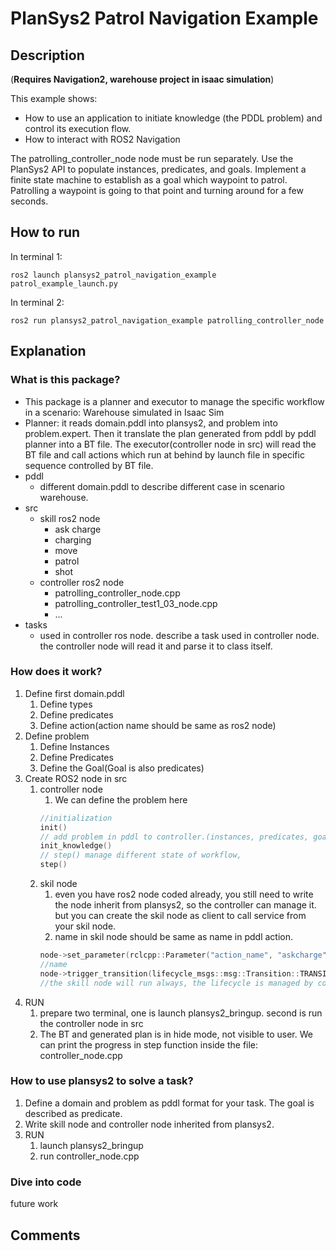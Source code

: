# PlanSys2 Patrol Navigation Example

## Description

(**Requires Navigation2, warehouse project in isaac simulation**)

This example shows:
- How to use an application to initiate knowledge (the PDDL problem) and control its execution flow.
- How to interact with ROS2 Navigation

The patrolling_controller_node node must be run separately. Use the PlanSys2 API to populate instances, predicates, and goals. Implement a finite state machine to establish as a goal which waypoint to patrol. Patrolling a waypoint is going to that point and turning around for a few seconds.

## How to run

In terminal 1:

```
ros2 launch plansys2_patrol_navigation_example patrol_example_launch.py
```

In terminal 2:

```
ros2 run plansys2_patrol_navigation_example patrolling_controller_node
```

## Explanation
### What is this package?
- This package is a planner and executor to manage the specific workflow in a scenario: Warehouse simulated in Isaac Sim
- Planner: it reads domain.pddl into plansys2, and problem into problem.expert. Then it translate the plan generated from pddl by pddl planner into a BT file. The executor(controller node in src) will read the BT file and call actions which run at behind by launch file in specific sequence controlled by BT file.
- pddl
  - different domain.pddl to describe different case in scenario warehouse.
- src
  - skill ros2 node
    - ask charge
    - charging
    - move
    - patrol
    - shot
  - controller ros2 node
    - patrolling_controller_node.cpp
    - patrolling_controller_test1_03_node.cpp
    - ...
- tasks
  - used in controller ros node. describe a task used in controller node. the controller node will read it and parse it to class itself.
### How does it work?
1. Define first domain.pddl
   1. Define types
   2. Define predicates
   3. Define action(action name should be same as ros2 node)
2. Define problem
   1. Define Instances
   2. Define Predicates
   3. Define the Goal(Goal is also predicates)
3. Create ROS2 node in src
   1. controller node 
      1. We can define the problem here
      ``` cpp
      //initialization
      init() 
      // add problem in pddl to controller.(instances, predicates, goal)
      init_knowledge() 
      // step() manage different state of workflow, 
      step()
      ```
   2. skil node
      1. even you have ros2 node coded already, you still need to write the node inherit from plansys2, so the controller can manage it. but you can create the skil node as client to call service from your skil node.
      2. name in skil node should be same as name in pddl action.
      ``` cpp
      node->set_parameter(rclcpp::Parameter("action_name", "askcharge"));
      //name
      node->trigger_transition(lifecycle_msgs::msg::Transition::TRANSITION_CONFIGURE);
      //the skill node will run always, the lifecycle is managed by controller node.
      ```
4. RUN
   1. prepare two terminal, one is launch plansys2_bringup. second is run the controller node in src
   2. The BT and generated plan is in hide mode, not visible to user. We can print the progress in step function inside the file: controller_node.cpp

### How to use plansys2 to solve a task?
1. Define a domain and problem as pddl format for your task. The goal is described as predicate.
2. Write skill node and controller node inherited from plansys2.
3. RUN
   1. launch plansys2_bringup 
   2. run controller_node.cpp
### Dive into code
future work
## Comments
